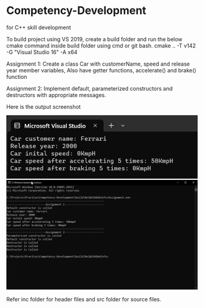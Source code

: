 # Competency-Development
for C++ skill development

To build project using VS 2019, create a build folder and run the below cmake command inside build folder using cmd or git bash.
cmake .. -T v142  -G "Visual Studio 16" -A x64

Assignment 1:
Create a class Car with customerName, speed and release year member variables, 
Also have getter functions, accelerate() and brake() function

Assignment 2:
Implement default, parameterized constructors and destructors with appropriate messages.

Here is the output screenshot

![Output1](Assignment1_output.png)
![Output2](Assignment2_output.png)

Refer inc folder for header files and src folder for source files.

